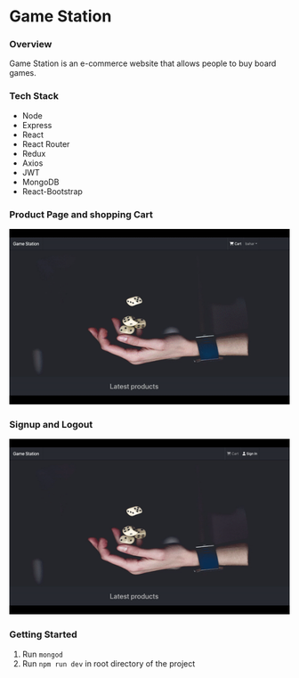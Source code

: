 # Game Station

### Overview
Game Station is an e-commerce website that allows people to buy board games.

### Tech Stack
- Node
- Express
- React
- React Router
- Redux
- Axios
- JWT
- MongoDB
- React-Bootstrap

### Product Page and shopping Cart
![Product](/docs/part2.gif)


### Signup and Logout
![Signup](/docs/part1.gif)
### Getting Started
1. Run `mongod`
2. Run  `npm run dev` in root directory of the project
